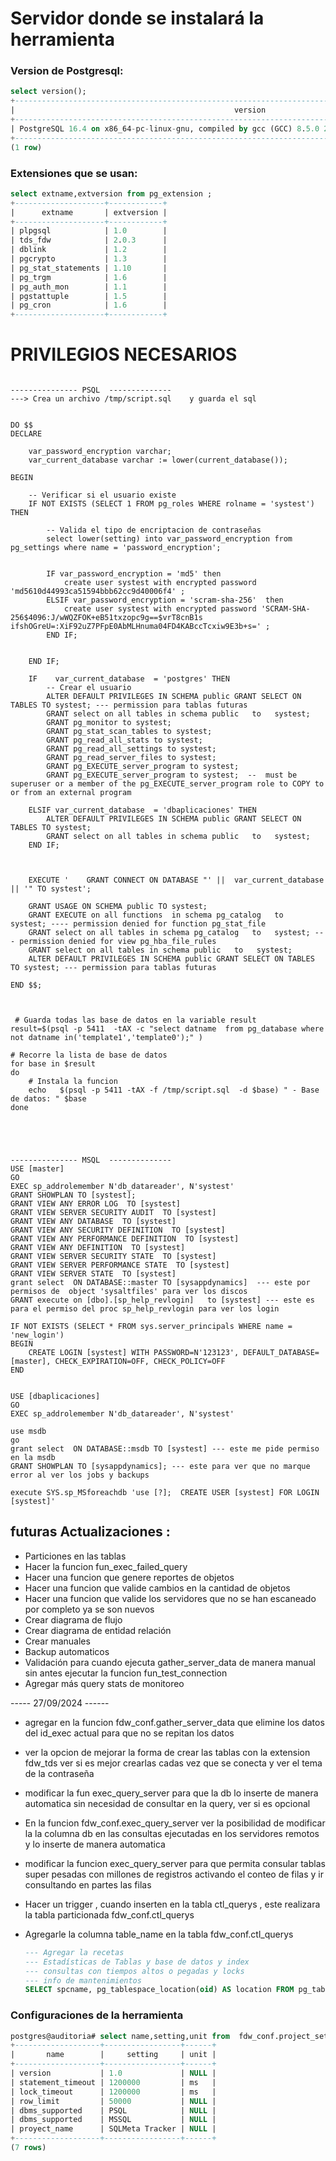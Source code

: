 # Servidor donde se instalará la herramienta 

### Version de Postgresql: 
```sql
select version();
+---------------------------------------------------------------------------------------------------------+
|                                                 version                                                 |
+---------------------------------------------------------------------------------------------------------+
| PostgreSQL 16.4 on x86_64-pc-linux-gnu, compiled by gcc (GCC) 8.5.0 20210514 (Red Hat 8.5.0-22), 64-bit |
+---------------------------------------------------------------------------------------------------------+
(1 row)
```

### Extensiones que se usan: 
```sql
select extname,extversion from pg_extension ;
+--------------------+------------+
|      extname       | extversion |
+--------------------+------------+
| plpgsql            | 1.0        |
| tds_fdw            | 2.0.3      |
| dblink             | 1.2        |
| pgcrypto           | 1.3        |
| pg_stat_statements | 1.10       |
| pg_trgm            | 1.6        |
| pg_auth_mon        | 1.1        |
| pgstattuple        | 1.5        |
| pg_cron            | 1.6        |
+--------------------+------------+
```

# PRIVILEGIOS NECESARIOS
```

--------------- PSQL  --------------
---> Crea un archivo /tmp/script.sql    y guarda el sql  


DO $$
DECLARE 

	var_password_encryption varchar;
	var_current_database varchar := lower(current_database());
	
BEGIN

    -- Verificar si el usuario existe
    IF NOT EXISTS (SELECT 1 FROM pg_roles WHERE rolname = 'systest') THEN
		
		-- Valida el tipo de encriptacion de contraseñas 
		select lower(setting) into var_password_encryption from pg_settings where name = 'password_encryption';
	
	
		IF var_password_encryption = 'md5' then
			create user systest with encrypted password 'md5610d44993ca51594bbb62cc9d40006f4' ;
		ELSIF var_password_encryption = 'scram-sha-256'  then
			create user systest with encrypted password 'SCRAM-SHA-256$4096:J/wWQZFOK+eB51txzopc9g==$vrT8cnB1s ifshOGreU=:XiF92uZ7PFpE0AbMLHnuma04FD4KABccTcxiw9E3b+s=' ;
		END IF;
		
		
    END IF;
	
    IF    var_current_database  = 'postgres' THEN
        -- Crear el usuario
		ALTER DEFAULT PRIVILEGES IN SCHEMA public GRANT SELECT ON TABLES TO systest; --- permission para tablas futuras
		GRANT select on all tables in schema public   to   systest; 
        GRANT pg_monitor to systest;
        GRANT pg_stat_scan_tables to systest;
        GRANT pg_read_all_stats to systest;
        GRANT pg_read_all_settings to systest;
        GRANT pg_read_server_files to systest;
        GRANT pg_EXECUTE_server_program to systest;
        GRANT pg_EXECUTE_server_program to systest;  --  must be superuser or a member of the pg_EXECUTE_server_program role to COPY to or from an external program
		
	ELSIF var_current_database  = 'dbaplicaciones' THEN
		ALTER DEFAULT PRIVILEGES IN SCHEMA public GRANT SELECT ON TABLES TO systest;
		GRANT select on all tables in schema public   to   systest;
    END IF;

 

    EXECUTE '    GRANT CONNECT ON DATABASE "' ||  var_current_database  || '" TO systest';
	
    GRANT USAGE ON SCHEMA public TO systest;
    GRANT EXECUTE on all functions  in schema pg_catalog   to   systest; ---- permission denied for function pg_stat_file 
    GRANT select on all tables in schema pg_catalog   to   systest; --- permission denied for view pg_hba_file_rules
    GRANT select on all tables in schema public   to   systest; 
    ALTER DEFAULT PRIVILEGES IN SCHEMA public GRANT SELECT ON TABLES TO systest; --- permission para tablas futuras 
	 
END $$;
 
 
 
 # Guarda todas las base de datos en la variable result
result=$(psql -p 5411  -tAX -c "select datname  from pg_database where not datname in('template1','template0');" )

# Recorre la lista de base de datos 
for base in $result
do
    # Instala la funcion
    echo   $(psql -p 5411 -tAX -f /tmp/script.sql  -d $base) " - Base de datos: " $base 
done
  
  



--------------- MSQL  --------------
USE [master]
GO
EXEC sp_addrolemember N'db_datareader', N'systest'
GRANT SHOWPLAN TO [systest];
GRANT VIEW ANY ERROR LOG  TO [systest]
GRANT VIEW SERVER SECURITY AUDIT  TO [systest]
GRANT VIEW ANY DATABASE  TO [systest]
GRANT VIEW ANY SECURITY DEFINITION  TO [systest]
GRANT VIEW ANY PERFORMANCE DEFINITION  TO [systest]
GRANT VIEW ANY DEFINITION  TO [systest]
GRANT VIEW SERVER SECURITY STATE  TO [systest]
GRANT VIEW SERVER PERFORMANCE STATE  TO [systest]
GRANT VIEW SERVER STATE  TO [systest]
grant select  ON DATABASE::master TO [sysappdynamics]  --- este por permisos de  object 'sysaltfiles' para ver los discos 
GRANT execute on [dbo].[sp_help_revlogin]   to [systest] --- este es para el permiso del proc sp_help_revlogin para ver los login

IF NOT EXISTS (SELECT * FROM sys.server_principals WHERE name = 'new_login')
BEGIN
    CREATE LOGIN [systest] WITH PASSWORD=N'123123', DEFAULT_DATABASE=[master], CHECK_EXPIRATION=OFF, CHECK_POLICY=OFF
END


USE [dbaplicaciones]
GO
EXEC sp_addrolemember N'db_datareader', N'systest'

use msdb
go 
grant select  ON DATABASE::msdb TO [systest] --- este me pide permiso en la msdb
GRANT SHOWPLAN TO [sysappdynamics]; --- este para ver que no marque error al ver los jobs y backups 

execute SYS.sp_MSforeachdb 'use [?];  CREATE USER [systest] FOR LOGIN [systest]'
```


## futuras Actualizaciones : 
  - Particiones en las tablas
  - Hacer la funcion  fun_exec_failed_query
  - Hacer una funcion que genere reportes de objetos
  - Hacer una funcion que valide cambios en la cantidad de objetos
  - Hacer una funcion que valide los servidores que no se han escaneado por completo ya se son nuevos
  - Crear diagrama de flujo
  - Crear diagrama de entidad relación
  - Crear manuales
  - Backup automaticos
  - Validación para cuando ejecuta gather_server_data de manera manual sin antes ejecutar la funcion fun_test_connection 
  - Agregar más query stats de monitoreo


----- 27/09/2024 ------
  - agregar en la funcion fdw_conf.gather_server_data que elimine los datos del id_exec  actual para que no se repitan los datos 
  - ver la opcion de mejorar la forma de crear las tablas con la extension fdw_tds ver si es mejor crearlas cadas vez que se conecta y ver el tema de la contraseña 
  - modificar la fun exec_query_server para que la db lo inserte de manera automatica sin necesidad de consultar en la query, ver si es opcional 
  - En la funcion fdw_conf.exec_query_server ver la posibilidad de modificar la la columna db en las consultas ejecutadas en los servidores remotos y lo inserte de manera automatica
  - modificar la funcion exec_query_server para que permita consular tablas super pesadas con millones de registros activando el conteo de filas y ir consultando en partes las filas  
  - Hacer un trigger , cuando inserten  en la tabla ctl_querys , este realizara  la tabla particionada   fdw_conf.ctl_querys  
  - Agregarle la columna table_name en la tabla fdw_conf.ctl_querys 
  
 



    ```sql
    --- Agregar la recetas 
    --- Estadísticas de Tablas y base de datos y index 
    --- consultas con tiempos altos o pegadas y locks 
    --- info de mantenimientos 
    SELECT spcname, pg_tablespace_location(oid) AS location FROM pg_tablespace;
    ```
    
  


### Configuraciones de la herramienta
```SQL
postgres@auditoria# select name,setting,unit from  fdw_conf.project_settings;
+-------------------+-----------------+------+
|       name        |     setting     | unit |
+-------------------+-----------------+------+
| version           | 1.0             | NULL |
| statement_timeout | 1200000         | ms   |
| lock_timeout      | 1200000         | ms   |
| row_limit         | 50000           | NULL |
| dbms_supported    | PSQL            | NULL |
| dbms_supported    | MSSQL           | NULL |
| proyect_name      | SQLMeta Tracker | NULL |
+-------------------+-----------------+------+
(7 rows)
```
